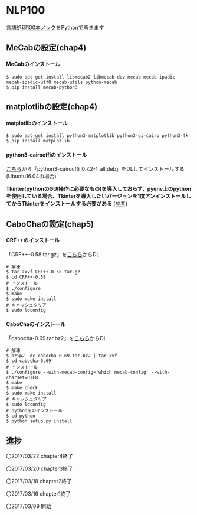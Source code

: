 NLP100
======
[言語処理100本ノック](http://www.cl.ecei.tohoku.ac.jp/nlp100/)をPythonで解きます

MeCabの設定(chap4)
--------------------------
#### MeCabのインストール

    $ sudo apt-get install libmecab2 libmecab-dev mecab mecab-ipadic mecab-ipadic-utf8 mecab-utils python-mecab
    $ pip install mecab-python3

matplotlibの設定(chap4)
---------------------------
#### matplotlibのインストール

    $ sudo apt-get install python3-matplotlib python3-gi-cairo python3-tk 
    $ pip install matplotlib

#### python3-cairocffiのインストール

[こちら](https://launchpad.net/ubuntu/xenial/amd64/python3-cairocffi/0.7.2-1)から「python3-cairocffi_0.7.2-1_all.deb」をDLしてインストールする(Ubuntu16.04の場合)

__Tkinter(pythonのGUI操作に必要なもの)を導入しておらず、pyenv上のpythonを使用している場合、Tkinterを導入したいバージョンを1度アンインストールしてからTkinterをインストールする必要がある__ [(参考)](http://dragstar.hatenablog.com/entry/2016/09/23/110714)

CaboChaの設定(chap5)
----------------------------
#### CRF++のインストール

「CRF++-0.58.tar.gz」を[こちら](https://drive.google.com/drive/u/0/folders/0B4y35FiV1wh7fngteFhHQUN2Y1B5eUJBNHZUemJYQV9VWlBUb3JlX0xBdWVZTWtSbVBneU0)からDL
    
    # 解凍
    $ tar zxvf CRF++-0.58.tar.gz
    $ cd CRF++-0.58
    # インストール
    $ ./configure
    $ make
    $ sudo make install
    # キャッシュクリア
    $ sudo ldconfig

#### CaboChaのインストール

「cabocha-0.69.tar.bz2」を[こちら](https://drive.google.com/drive/u/0/folders/0B4y35FiV1wh7cGRCUUJHVTNJRnM)からDL

    # 解凍
    $ bzip2 -dc cabocha-0.69.tar.bz2 | tar xvf -
    $ cd cabocha-0.69
    # インストール
    $ ./configure --with-mecab-config='which mecab-config' --with-charset=UTF8
    $ make
    $ make check
    $ sudo make install
    # キャッシュクリア
    $ sudo ldconfig
    # python用のインストール
    $ cd python
    $ python setup.py install


進捗
----
〇2017/03/22 chapter4終了

〇2017/03/20 chapter3終了

〇2017/03/18 chapter2終了

〇2017/03/16 chapter1終了

〇2017/03/09 開始
